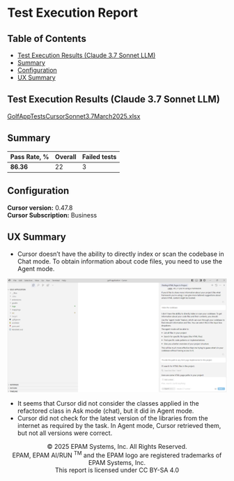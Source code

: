 # Test Execution Report

## Table of Contents
- [Test Execution Results (Claude 3.7 Sonnet LLM)](#test-execution-results-claude-37-sonnet-llm)
- [Summary](#summary)
- [Configuration](#configuration)
- [UX Summary](#ux-summary)

## Test Execution Results (Claude 3.7 Sonnet LLM)

[GolfAppTestsCursorSonnet3.7March2025.xlsx](../../../../../reports/2025/GolfAppTestsCursorSonnet3.7March2025.xlsx)

## Summary

| Pass Rate, % | Overall | Failed tests |
|--------------|---------|--------------|
| **86.36**    | 22      | 3            |

## Configuration

**Cursor version:** 0.47.8  
**Cursor Subscription:** Business

## UX Summary

- Cursor doesn’t have the ability to directly index or scan the codebase in Chat mode. To obtain information about code files, you need to use the Agent mode.

![Image](../../../../../images/sandbox-test/cursor/cursor1.png)

- It seems that Cursor did not consider the classes applied in the refactored class in Ask mode (chat), but it did in Agent mode.
- Cursor did not check for the latest version of the libraries from the internet as required by the task. In Agent mode, Cursor retrieved them, but not all versions were correct.

<p style="text-align: center;">    © 2025 EPAM Systems, Inc. All Rights Reserved.<br/>    EPAM, EPAM AI/RUN <sup>TM</sup> and the EPAM logo are registered trademarks of EPAM Systems, Inc.<br>    This report is licensed under CC BY-SA 4.0<br/></p>
